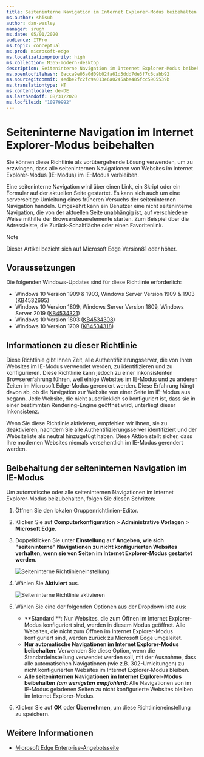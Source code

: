 ```yaml
---
title: Seiteninterne Navigation im Internet Explorer-Modus beibehalten
ms.author: shisub
author: dan-wesley
manager: srugh
ms.date: 05/01/2020
audience: ITPro
ms.topic: conceptual
ms.prod: microsoft-edge
ms.localizationpriority: high
ms.collection: M365-modern-desktop
description: Seiteninterne Navigation im Internet Explorer-Modus beibehalten
ms.openlocfilehash: 0acca9e05a0d09b02fa61d5ddd7de3f7c6cabb92
ms.sourcegitcommit: 4edbe2fc2fc9a013e6a0245aba485fcc5905539b
ms.translationtype: HT
ms.contentlocale: de-DE
ms.lasthandoff: 08/31/2020
ms.locfileid: "10979992"
---
```

# Seiteninterne Navigation im Internet Explorer-Modus beibehalten

Sie können diese Richtlinie als vorübergehende Lösung verwenden, um zu erzwingen, dass alle seiteninternen Navigationen von Websites im Internet Explorer-Modus (IE-Modus) im IE-Modus verbleiben.

Eine seiteninterne Navigation wird über einen Link, ein Skript oder ein Formular auf der aktuellen Seite gestartet. Es kann sich auch um eine serverseitige Umleitung eines früheren Versuchs der seiteninternen Navigation handeln. Umgekehrt kann ein Benutzer eine nicht seiteninterne Navigation, die von der aktuellen Seite unabhängig ist, auf verschiedene Weise mithilfe der Browsersteuerelemente starten. Zum Beispiel über die Adressleiste, die Zurück-Schaltfläche oder einen Favoritenlink.

>[!NOTE]
>Dieser Artikel bezieht sich auf Microsoft Edge Version81 oder höher.

##  <a name="prerequisites"></a>Voraussetzungen

Die folgenden Windows-Updates sind für diese Richtlinie erforderlich:

- Windows 10 Version 1909 & 1903, Windows Server Version 1909 & 1903 ([KB4532695](https://support.microsoft.com/help/4532695))
- Windows 10 Version 1809, Windows Server Version 1809, Windows Server 2019 ([KB4534321](https://support.microsoft.com/help/4534321))
- Windows 10 Version 1803 ([KB4534308](https://support.microsoft.com/help/4534308))
- Windows 10 Version 1709 ([KB4534318](https://support.microsoft.com/help/4534318))


##  <a name="about-this-policy"></a>Informationen zu dieser Richtlinie

Diese Richtlinie gibt Ihnen Zeit, alle Authentifizierungsserver, die von Ihren Websites im IE-Modus verwendet werden, zu identifizieren und zu konfigurieren. Diese Richtlinie kann jedoch zu einer inkonsistenten Browsererfahrung führen, weil einige Websites im IE-Modus und zu anderen Zeiten im Microsoft Edge-Modus gerendert werden. Diese Erfahrung hängt davon ab, ob die Navigation zur Website von einer Seite im IE-Modus aus begann. Jede Website, die nicht ausdrücklich so konfiguriert ist, dass sie in einer bestimmten Rendering-Engine geöffnet wird, unterliegt dieser Inkonsistenz.

Wenn Sie diese Richtlinie aktivieren, empfehlen wir Ihnen, sie zu deaktivieren, nachdem Sie alle Authentifizierungsserver identifiziert und der Websiteliste als neutral hinzugefügt haben. Diese Aktion stellt sicher, dass Ihre modernen Websites niemals versehentlich im IE-Modus gerendert werden.

##  <a name="keep-in-page-navigation-in-ie-mode"></a>Beibehaltung der seiteninternen Navigation im IE-Modus

Um automatische oder alle seiteninternen Navigationen im Internet Explorer-Modus beizubehalten, folgen Sie diesen Schritten:

1. Öffnen Sie den lokalen Gruppenrichtlinien-Editor.
2. Klicken Sie auf **Computerkonfiguration** > **Administrative Vorlagen** > **Microsoft Edge**.
3. Doppelklicken Sie unter **Einstellung** auf **Angeben, wie sich "seiteninterne" Navigationen zu nicht konfigurierten Websites verhalten, wenn sie von Seiten im Internet Explorer-Modus gestartet werden**.

   ![Seiteninterne Richtlinieneinstellung](media/edge-learnmore-inpage-nav/learnmore-in-page-nav-settings.png)

4. Wählen Sie **Aktiviert** aus. 

   ![Seiteninterne Richtlinie aktivieren](media/edge-learnmore-inpage-nav/learnmore-in-page-nav-enable.png)

5. Wählen Sie eine der folgenden Optionen aus der Dropdownliste aus:

   - **Standard **: Nur Websites, die zum Öffnen im Internet Explorer-Modus konfiguriert sind, werden in diesem Modus geöffnet. Alle Websites, die nicht zum Öffnen im Internet Explorer-Modus konfiguriert sind, werden zurück zu Microsoft Edge umgeleitet.
   - **Nur automatische Navigationen im Internet Explorer-Modus beibehalten**: Verwenden Sie diese Option, wenn die Standardeinstellung verwendet werden soll, mit der Ausnahme, dass alle automatischen Navigationen (wie z.B. 302-Umleitungen) zu nicht konfigurierten Websites im Internet Explorer-Modus bleiben.
   - **Alle seiteninternen Navigationen im Internet Explorer-Modus beibehalten** ***(am wenigsten empfohlen)***: Alle Navigationen von im IE-Modus geladenen Seiten zu nicht konfigurierte Websites bleiben im Internet Explorer-Modus.

6. Klicken Sie auf **OK** oder **Übernehmen**, um diese Richtlinieneinstellung zu speichern.

##  <a name="additional-information"></a>Weitere Informationen

- [Microsoft Edge Enterprise-Angebotsseite](https://aka.ms/EdgeEnterprise)
